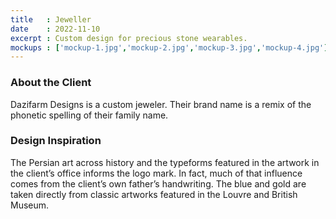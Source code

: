 ```yaml
---
title   : Jeweller
date    : 2022-11-10
excerpt : Custom design for precious stone wearables.
mockups : ['mockup-1.jpg','mockup-2.jpg','mockup-3.jpg','mockup-4.jpg'] 
---
```


### About the Client

Dazifarm Designs is a custom jeweler. Their brand name is a remix of the phonetic spelling of their family name.

### Design Inspiration

The Persian art across history and the typeforms featured in the artwork in the client’s office informs the logo mark. In fact, much of that influence comes from the client’s own father’s handwriting. The blue and gold are taken directly from classic artworks featured in the Louvre and British Museum.
